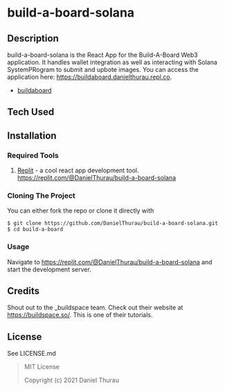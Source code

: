 # build-a-board-solana

## Description

build-a-board-solana is the React App for the Build-A-Board Web3 application. It handles wallet integration as well as interacting with Solana SystemPRogram to submit and upbote images.  You can access the application here: https://buildaboard.danielthurau.repl.co.

- [buildaboard](https://github.com/DanielThurau/buildaboard/)



## Tech Used

## Installation

### Required Tools

1. [Replit](https://replit.com/) - a cool react app development tool. https://replit.com/@DanielThurau/build-a-board-solana


### Cloning The Project

You can either fork the repo or clone it directly with

```shell
$ git clone https://github.com/DanielThurau/build-a-board-solana.git
$ cd build-a-board
```

### Usage

Navigate to https://replit.com/@DanielThurau/build-a-board-solana and start the development server.


## Credits

Shout out to the _buildspace team. Check out their website at https://buildspace.so/. This is one of their tutorials.

## License

See LICENSE.md

> MIT License
>
> Copyright (c) 2021 Daniel Thurau
